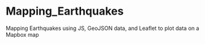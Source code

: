 # Mapping_Earthquakes
Mapping Earthquakes using JS, GeoJSON data, and Leaflet to plot data on a Mapbox map
